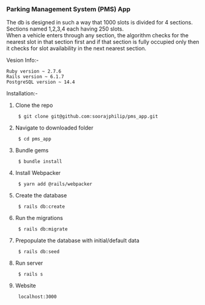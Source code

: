 <h3>Parking Management System (PMS) App </h3>
<p>
	The db is designed in such a way that 1000 slots is divided for 4 sections.
	<br>
	Sections named 1,2,3,4 each having 250 slots.
	<br>
	When a vehicle enters through any section, the algorithm checks for the nearest slot in that section first and if that section is fully occupied only then it checks for slot availability in the next nearest section.
</p>

Vesion Info:-

	Ruby version ~ 2.7.6
	Rails version ~ 6.1.7
	PostgreSQL version ~ 14.4


Installation:-

1. Clone the repo

		$ git clone git@github.com:soorajphilip/pms_app.git

2. Navigate to downloaded folder

		$ cd pms_app

3. Bundle gems

		$ bundle install

4. Install Webpacker

		$ yarn add @rails/webpacker

5. Create the database

		$ rails db:create

6. Run the migrations

		$ rails db:migrate

7. Prepopulate the database with initial/default data

		$ rails db:seed

8. Run server

		$ rails s

9. Website

		localhost:3000
